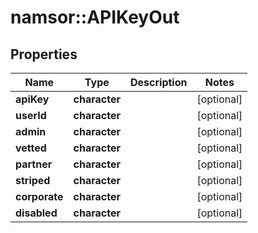 # namsor::APIKeyOut

## Properties
Name | Type | Description | Notes
------------ | ------------- | ------------- | -------------
**apiKey** | **character** |  | [optional] 
**userId** | **character** |  | [optional] 
**admin** | **character** |  | [optional] 
**vetted** | **character** |  | [optional] 
**partner** | **character** |  | [optional] 
**striped** | **character** |  | [optional] 
**corporate** | **character** |  | [optional] 
**disabled** | **character** |  | [optional] 


